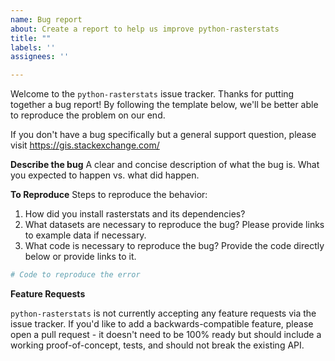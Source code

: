 ```yaml
---
name: Bug report
about: Create a report to help us improve python-rasterstats
title: ""
labels: ''
assignees: ''

---
```


Welcome to the `python-rasterstats` issue tracker. Thanks for putting together a bug report! By following the template below, we'll be better able to reproduce the problem on our end.

If you don't have a bug specifically but a general support question, please visit https://gis.stackexchange.com/

**Describe the bug**
A clear and concise description of what the bug is. What you expected to happen vs. what did happen.

**To Reproduce**
Steps to reproduce the behavior:
1. How did you install rasterstats and its dependencies?
2. What datasets are necessary to reproduce the bug? Please provide links to example data if necessary.
3. What code is necessary to reproduce the bug? Provide the code directly below or provide links to it.

```python
# Code to reproduce the error
```

**Feature Requests**

`python-rasterstats` is not currently accepting any feature requests via the issue tracker. If you'd like to add a backwards-compatible feature, please open a pull request - it doesn't need to be 100% ready but should include a working proof-of-concept, tests, and should not break the existing API.
